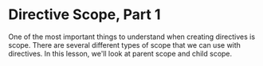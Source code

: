 # Directive Scope, Part 1
One of the most important things to understand when creating directives is scope. There are several different types of scope that we can use with directives. In this lesson, we'll look at parent scope and child scope.

